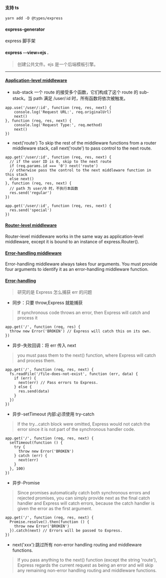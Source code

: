 #### 支持 ts
```
yarn add -D @types/express
```

#### express-generator
express 脚手架

#### express --view=ejs .
> 创建公共文件。ejs 是一个后端模板引擎。

---
#### [Application-level middleware](https://www.expressjs.com.cn/guide/using-middleware.html#middleware.application)
* sub-stack
一个 route 的接受多个函数，它们构成了这个 route 的 sub-stack。当 path 满足 /user/:id 时，所有函数将依次被触发。
```
app.use('/user/:id', function (req, res, next) {
    console.log('Request URL:', req.originalUrl)
    next()
}, function (req, res, next) {
    console.log('Request Type:', req.method)
    next()
})
```
* next('route')
To skip the rest of the middleware functions from a router middleware stack, call next('route') to pass control to the next route.
```
app.get('/user/:id', function (req, res, next) {
  // if the user ID is 0, skip to the next route
  if (req.params.id === '0') next('route')
  // otherwise pass the control to the next middleware function in this stack
  else next()
}, function (req, res, next) {
  // path 为 user/0 时，不执行本函数
  res.send('regular')
})

app.get('/user/:id', function (req, res, next) {
  res.send('special')
})
```

#### [Router-level middleware](https://www.expressjs.com.cn/guide/using-middleware.html#middleware.router)
Router-level middleware works in the same way as application-level middleware, except it is bound to an instance of express.Router().

#### [Error-handling middleware](https://www.expressjs.com.cn/guide/using-middleware.html#middleware.error-handling)
Error-handling middleware always takes four arguments. You must provide four arguments to identify it as an error-handling middleware function. 

#### [Error-handling](https://www.expressjs.com.cn/en/guide/error-handling.html)
> 研究的是 Express 怎么捕获 err 的问题
* 同步：只要 throw,Express 就能捕获
> If synchronous code throws an error, then Express will catch and process it
```
app.get('/', function (req, res) {
  throw new Error('BROKEN') // Express will catch this on its own.
})
```
* 异步-失败回调：将 err 传入 next
> you must pass them to the next() function, where Express will catch and process them.
```
app.get('/', function (req, res, next) {
  fs.readFile('/file-does-not-exist', function (err, data) {
    if (err) {
      next(err) // Pass errors to Express.
    } else {
      res.send(data)
    }
  })
})
```
* 异步-setTimeout 内部:必须使用 try-catch
> If the try...catch block were omitted, Express would not catch the error since it is not part of the synchronous handler code.
```
app.get('/', function (req, res, next) {
  setTimeout(function () {
    try {
      throw new Error('BROKEN')
    } catch (err) {
      next(err)
    }
  }, 100)
})
```
* 异步-Promise
> Since promises automatically catch both synchronous errors and rejected promises, you can simply provide next as the final catch handler and Express will catch errors, because the catch handler is given the error as the first argument.
```
app.get('/', function (req, res, next) {
  Promise.resolve().then(function () {
    throw new Error('BROKEN')
  }).catch(next) // Errors will be passed to Express.
})
```
* next('xxx'):跳过所有 non-error handling routing and middleware functions.
> If you pass anything to the next() function (except the string 'route'), Express regards the current request as being an error and will skip any remaining non-error handling routing and middleware functions.


